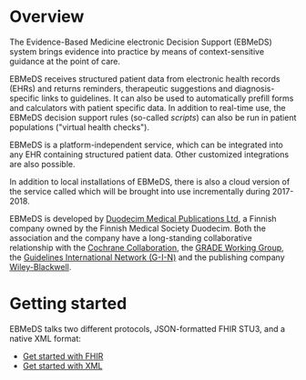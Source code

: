 # Overview

The Evidence-Based Medicine electronic Decision Support (EBMeDS) system brings evidence into practice by means of context-sensitive guidance at the point of care.

EBMeDS receives structured patient data from electronic health records (EHRs) and returns reminders, therapeutic suggestions and diagnosis-specific links to guidelines. It can also be used to automatically prefill forms and calculators with patient specific data. In addition to real-time use, the EBMeDS decision support rules (so-called *scripts*) can also be run in patient populations ("virtual health checks").

EBMeDS is a platform-independent service, which can be integrated into any EHR containing structured patient data. Other customized integrations are also possible.

In addition to local installations of EBMeDS, there is also a cloud version of the service called [](https://ebmedscloud.org) which will be brought into use incrementally during 2017-2018.

EBMeDS is developed by [Duodecim Medical Publications Ltd](http://www.duodecimpublications.com/), a Finnish company owned by the Finnish Medical Society Duodecim. Both the association and the company have a long-standing collaborative relationship with the [Cochrane Collaboration](http://www.cochrane.org/), the [GRADE Working Group](http://www.gradeworkinggroup.org/), the [Guidelines International Network (G-I-N)](http://www.g-i-n.net/) and the publishing company [Wiley-Blackwell](http://www.wiley.com/).

# Getting started

EBMeDS talks two different protocols, JSON-formatted FHIR STU3, and a native XML format:

* [Get started with FHIR](api/fhir/getting-started.md)
* [Get started with XML](api/xml/getting-started.md)